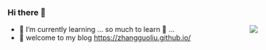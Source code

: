 ### Hi there 👋

<img align="right" src="https://github-readme-stats.vercel.app/api?username=zhangguoliu&show_icons=true&icon_color=CE1D2D&text_color=718096&bg_color=ffffff&hide_title=true" />

- 🌱 I’m currently learning ... so much to learn 🤔 ...
- 👯 welcome to my blog https://zhangguoliu.github.io/

<!--
**zhangguoliu/zhangguoliu** is a ✨ _special_ ✨ repository because its `README.md` (this file) appears on your GitHub profile.

Here are some ideas to get you started:

- 🔭 I’m currently working on ...
- 🌱 I’m currently learning ...
- 👯 I’m looking to collaborate on ...
- 🤔 I’m looking for help with ...
- 💬 Ask me about ...
- 📫 How to reach me: ...
- 😄 Pronouns: ...
- ⚡ Fun fact: ...
-->
